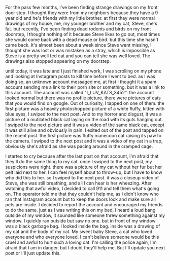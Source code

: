 For the pass few months, I've been finding strange drawings on my front door step. I thought they were from my neighbors because they have a 9 year old and he's friends with my little brother. at first they were normal drawings of my house, me, my younger brother and my cat, Steve, she's fat. but recently, I've been finding dead rodents and birds on my front doorstep, I thought nothing of it because Steve likes to go out, most times she would come back with a dead mouse or bird. but this time she hasn't came back. It's almost been about a week since Steve went missing, I thought she was lost or was mistaken as a stray, which is impossible as Steve is a pretty well fed cat and you can tell she was well loved. The drawings also stopped appearing on my doorstep. 

until today, it was late and I just finished work, I was scrolling on my phone and looking at Instagram posts to kill time before I went to bed. as I was doing so, an unknown account messaged me, at first I thought it a spam account sending me a link to their porn site or something. but it was a link to this account. The account was called "I\_LUV\_KATS\_3452". the account looked normal but there was no profile picture, there were pictures of cats that you would find on google. Out of curiosity, I tapped on one of them. the first picture was a heavily photoshopped picture of a white fluffy, kitten with blue eyes, I swiped to the next post. And to my horror and disgust, it was a picture of a mutilated black cat laying on the road with its guts hanging out. I swiped to the next picture and it was a video of the same black cat, except it was still alive and obviously in pain. I exited out of the post and tapped on the recent post. the first picture was fluffy manecoon cat raising its paw to the camera. I swiped to the next post and it was a video of my cat in a trap, obviously she's afraid as she was pacing around in the cramped cage. 

I started to cry because after the last post on that account, I'm afraid that they'll do the same thing to my cat. once I swiped to the next post, my suspicions were right. there was a picture of my cat without her fur but her pelt laid next to her. I can feel myself about to throw-up, but I have to know who did this to her. so I swiped to the next post. it was a closeup video of Steve, she was still breathing, and all I can hear is her wheezing. After watching that awful video, I decided to call 911 and tell them what's going on. The operator told me that they couldn't help me, as I didn't know who ran that Instagram account but to keep the doors lock and make sure all pets are inside. I decided to report the account and encouraged my friends to do the same. just as I was writing this on my bed, I heard a loud bang outside of my window, it sounded like someone threw something against my window. I quickly ran outside but saw no one. but in front of my window was a black garbage bag. I looked inside the bag. inside was a drawing of my cat and the body of my cat. My sweet baby Steve, a cat who loved everyone and who everyone loved. I can't believe someone would be this cruel and awful to hurt such a loving cat. I'm calling the police again, I'm afraid that I am in danger, but I doubt they'll help me. But I'll update you next post or I'll just update this.